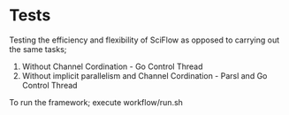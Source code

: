 # Tests
Testing the efficiency and flexibility of SciFlow as opposed to carrying out the same tasks;
1) Without Channel Cordination - Go Control Thread
2) Without implicit parallelism and Channel Cordination - Parsl and Go Control Thread

To run the framework; execute workflow/run.sh
